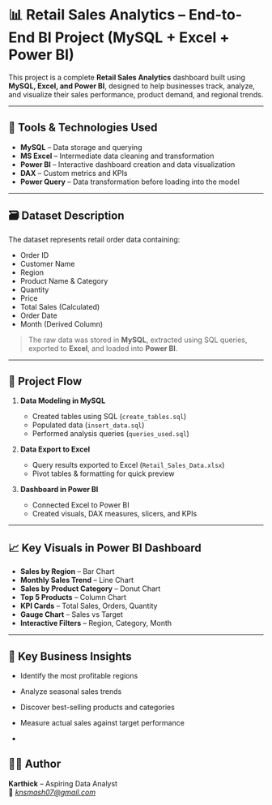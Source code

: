 # 📊 Retail Sales Analytics – End-to-End BI Project (MySQL + Excel + Power BI)

This project is a complete **Retail Sales Analytics** dashboard built using **MySQL, Excel, and Power BI**, designed to help businesses track, analyze, and visualize their sales performance, product demand, and regional trends.

---

## 🔧 Tools & Technologies Used

- **MySQL** – Data storage and querying  
- **MS Excel** – Intermediate data cleaning and transformation  
- **Power BI** – Interactive dashboard creation and data visualization  
- **DAX** – Custom metrics and KPIs  
- **Power Query** – Data transformation before loading into the model

---

## 🗃️ Dataset Description

The dataset represents retail order data containing:

- Order ID  
- Customer Name  
- Region  
- Product Name & Category  
- Quantity  
- Price  
- Total Sales (Calculated)  
- Order Date  
- Month (Derived Column)

> The raw data was stored in **MySQL**, extracted using SQL queries, exported to **Excel**, and loaded into **Power BI**.

---

## 🧠 Project Flow

1. **Data Modeling in MySQL**
   - Created tables using SQL (`create_tables.sql`)
   - Populated data (`insert_data.sql`)
   - Performed analysis queries (`queries_used.sql`)

2. **Data Export to Excel**
   - Query results exported to Excel (`Retail_Sales_Data.xlsx`)
   - Pivot tables & formatting for quick preview

3. **Dashboard in Power BI**
   - Connected Excel to Power BI
   - Created visuals, DAX measures, slicers, and KPIs

---

## 📈 Key Visuals in Power BI Dashboard

- **Sales by Region** – Bar Chart  
- **Monthly Sales Trend** – Line Chart  
- **Sales by Product Category** – Donut Chart  
- **Top 5 Products** – Column Chart  
- **KPI Cards** – Total Sales, Orders, Quantity  
- **Gauge Chart** – Sales vs Target  
- **Interactive Filters** – Region, Category, Month

---

## 🎯 Key Business Insights

- Identify the most profitable regions
- Analyze seasonal sales trends
- Discover best-selling products and categories
- Measure actual sales against target performance

-
## 🙋‍♂️ Author

**Karthick** – Aspiring Data Analyst  
📧 *knsmash07@gmail.com*
